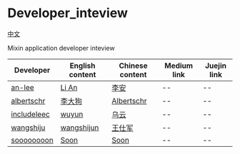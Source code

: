 
# Developer_inteview
[中文](https://github.com/awesome-mixin-network/Developer_inteview/blob/master/README_cn.md)

Mixin application developer inteview

|Developer|English content|Chinese content| Medium link| Juejin link|
|--|--|--| --| --|
|[an-lee](https://github.com/an-lee)|[Li An](https://github.com/awesome-mixin-network/Developer_inteview/blob/master/developer_interview_li_an_en.md)|[李安](https://github.com/awesome-mixin-network/Developer_inteview/blob/master/developer_interview_li_an_cn.md)|--|--|
|[albertschr](https://github.com/albertschr)|[李大狗](https://github.com/awesome-mixin-network/Developer_inteview/blob/master/developer_interview_li_dagou_en.md)|[Albertschr](https://github.com/awesome-mixin-network/Developer_inteview/blob/master/developer_interview_li_dagou_cn.md)|--|--|
|[includeleec](https://github.com/includeleec)|[wuyun](https://github.com/awesome-mixin-network/Developer_inteview/blob/master/developer_interview_wuyun_cn.md)|[乌云](https://github.com/awesome-mixin-network/Developer_inteview/blob/master/developer_interview_wuyun_en.md)|--|--|
|[wangshiju](https://github.com/wangshijun)|[wangshijun](https://github.com/awesome-mixin-network/Developer_inteview/blob/master/developer_interview_wang_shijun_en.md)|[王仕军](https://github.com/awesome-mixin-network/Developer_inteview/blob/master/developer_interview_wang_shijun_cn.md)|--|--|
|[soooooooon](https://github.com/soooooooon)|[Soon](https://github.com/awesome-mixin-network/Developer_inteview/blob/master/developer_interview_soon_en.md)|[Soon](https://github.com/awesome-mixin-network/Developer_inteview/blob/master/developer_interview_soon_cn.md)|--|--|
